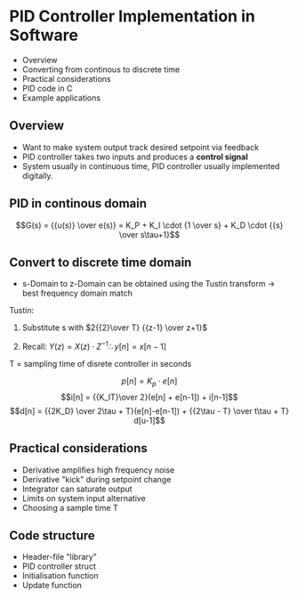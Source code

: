 # PID Controller Implementation in Software

- Overview
- Converting from continous to discrete time
- Practical considerations
- PID code in C
- Example applications

## Overview
- Want to make system output track desired setpoint via feedback
- PID controller takes two inputs and produces a **control signal**
- System usually in continuous time, PID controller usually implemented digitally.

## PID in continous domain
$$G(s) = {{u(s)} \over e(s)} = K_P + K_I \cdot {1 \over s} + K_D \cdot  {{s} \over s\tau+1}$$

## Convert to discrete time domain

- s-Domain to z-Domain can be obtained using the Tustin transform -> best frequency domain match

Tustin:
1. Substitute s with $2{{2}\over T} {{z-1} \over z+1}$

2. Recall: $Y(z) = X(z) \cdot Z^{-1} \therefore y[n] = x[n-1]$

T = sampling time of disrete controller in seconds

$$p[n] = K_p \cdot e[n]$$ 
$$i[n] = {{K_IT}\over 2}(e[n] + e[n-1]) + i[n-1]$$
$$d[n] = {{2K_D} \over 2\tau + T}(e[n]-e[n-1]) + {{2\tau - T} \over t\tau + T} d[u-1]$$

## Practical considerations
- Derivative amplifies high frequency noise
- Derivative "kick" during setpoint change
- Integrator can saturate output
- Limits on system input alternative
- Choosing a sample time T

## Code structure
- Header-file "library"
- PID controller struct
- Initialisation function
- Update function
